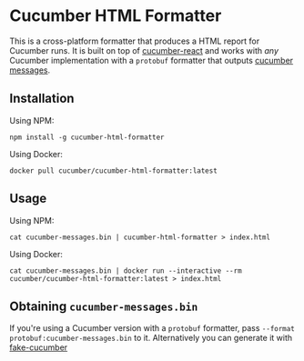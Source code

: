 # Cucumber HTML Formatter

This is a cross-platform formatter that produces a HTML report for Cucumber runs.
It is built on top of [cucumber-react](../cucumber-react/javascript) and works with *any* 
Cucumber implementation with a `protobuf` formatter that outputs [cucumber messages](../cucumber-messages).

## Installation

Using NPM:

    npm install -g cucumber-html-formatter

Using Docker:

    docker pull cucumber/cucumber-html-formatter:latest
    
## Usage

Using NPM:

    cat cucumber-messages.bin | cucumber-html-formatter > index.html

Using Docker:

    cat cucumber-messages.bin | docker run --interactive --rm cucumber/cucumber-html-formatter:latest > index.html

## Obtaining `cucumber-messages.bin`

If you're using a Cucumber version with a `protobuf` formatter, pass `--format protobuf:cucumber-messages.bin` to it.
Alternatively you can generate it with [fake-cucumber](../fake-cucumber)